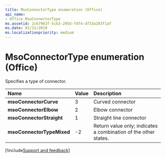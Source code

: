 ```yaml
---
title: MsoConnectorType enumeration (Office)
api_name:
- Office.MsoConnectorType
ms.assetid: 2c67963f-5cb3-295d-fdf4-df33a283f1af
ms.date: 01/31/2019
ms.localizationpriority: medium
---
```



# MsoConnectorType enumeration (Office)

Specifies a type of connector.

|Name|Value|Description|
|:-----|:-----|:-----|
|**msoConnectorCurve**|3|Curved connector|
|**msoConnectorElbow**|2|Elbow connector|
|**msoConnectorStraight**|1|Straight line connector|
|**msoConnectorTypeMixed**|-2|Return value only; indicates a combination of the other states.|

[!include[Support and feedback](~/includes/feedback-boilerplate.md)]